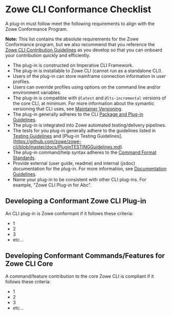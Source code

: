# Zowe CLI Conformance Checklist

A plug-in must follow meet the following requirements to align with the Zowe Conformance Program.

**Note:** This list contains the absolute requirements for the Zowe Conformance program, but we also recommend that you reference the [Zowe CLI Contribution Guidelines](https://github.com/zowe/zowe-cli/blob/conformance/CONTRIBUTING.md) as you develop so that you can onboard your contribution quickly and efficiently.

- The plug-in is constructed on Imperative CLI Framework.
- The plug-in is installable to Zowe CLI (cannot run as a standalone CLI).
- Users of the plug-in can store mainframe connection information in user profiles.
- Users can override profiles using options on the command line and/or environment variables.
- The plug-in is compatible with `@latest` and `@lts-incremental` versions of the core CLI, at minimum. For more information about the symantic versioning that CLI uses, see [Maintainer Versioning](https://github.com/zowe/zowe-cli/blob/master/docs/MaintainerVersioning.md).
- The plug-in generally adheres to the CLI [Package and Plug-in Guidelines](https://github.com/zowe/zowe-cli/blob/master/docs/PackagesAndPluginGuidelines.md).
- The plug-in is integrated into Zowe automated testing/delivery pipelines.
- The tests for you plug-in generally adhere to the guidelines listed in [Testing Guidelines](https://github.com/zowe/zowe-cli/blob/master/docs/TESTING.md) and [Plug-in Testing Guidelines].(https://github.com/zowe/zowe-cli/blob/master/docs/PluginTESTINGGuidelines.md).
- The plug-in command/help syntax adheres to the [Command Format Standards](https://github.com/zowe/zowe-cli/blob/master/docs/CommandFormatStandards.md).
- Provide external (user guide, readme) and internal (jsdoc) documentation for the plug-in. For more information, see [Documentation Guidelines](https://github.com/zowe/zowe-cli/blob/master/CONTRIBUTING.md#documentation-guidelines).
- Name your plug-in to be consistent with other CLI plug-ins. For example, "Zowe CLI Plug-in for Abc".


## Developing a Conformant Zowe CLI Plug-in 

An CLI plug-in is Zowe conformant if it follows these criteria: 

- 1 
- 2 
- 3 
- etc...

## Developing Conformant Commands/Features for Zowe CLI Core

A command/feature contribution to the core Zowe CLI is compliant if it follows these criteria: 

- 1 
- 2 
- 3 
- etc...

